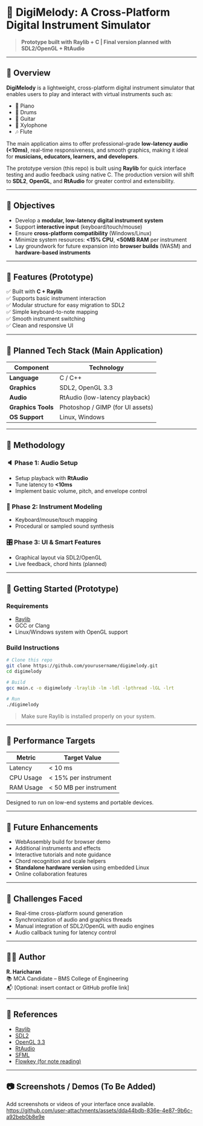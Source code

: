 # 🎹 DigiMelody: A Cross-Platform Digital Instrument Simulator

> **Prototype built with Raylib + C | Final version planned with SDL2/OpenGL + RtAudio**

---

## 📖 Overview

**DigiMelody** is a lightweight, cross-platform digital instrument simulator that enables users to play and interact with virtual instruments such as:

- 🎹 Piano  
- 🥁 Drums  
- 🎸 Guitar  
- 🎼 Xylophone  
- 🎶 Flute  

The main application aims to offer professional-grade **low-latency audio (<10ms)**, real-time responsiveness, and smooth graphics, making it ideal for **musicians, educators, learners, and developers**.

The prototype version (this repo) is built using **Raylib** for quick interface testing and audio feedback using native C. The production version will shift to **SDL2**, **OpenGL**, and **RtAudio** for greater control and extensibility.

---

## 🎯 Objectives

- Develop a **modular, low-latency digital instrument system**
- Support **interactive input** (keyboard/touch/mouse)
- Ensure **cross-platform compatibility** (Windows/Linux)
- Minimize system resources: **<15% CPU**, **<50MB RAM** per instrument
- Lay groundwork for future expansion into **browser builds** (WASM) and **hardware-based instruments**

---

## 📌 Features (Prototype)

✅ Built with **C + Raylib**  
✅ Supports basic instrument interaction  
✅ Modular structure for easy migration to SDL2  
✅ Simple keyboard-to-note mapping  
✅ Smooth instrument switching  
✅ Clean and responsive UI

---

## 🔨 Planned Tech Stack (Main Application)

| Component           | Technology                        |
|---------------------|-----------------------------------|
| **Language**         | C / C++                           |
| **Graphics**         | SDL2, OpenGL 3.3                  |
| **Audio**            | RtAudio (low-latency playback)   |
| **Graphics Tools**   | Photoshop / GIMP (for UI assets) |
| **OS Support**       | Linux, Windows                    |

---

## 🧠 Methodology

### 🔈 Phase 1: Audio Setup
- Setup playback with **RtAudio**
- Tune latency to **<10ms**
- Implement basic volume, pitch, and envelope control

### 🎵 Phase 2: Instrument Modeling
- Keyboard/mouse/touch mapping
- Procedural or sampled sound synthesis

### 🎛️ Phase 3: UI & Smart Features
- Graphical layout via SDL2/OpenGL
- Live feedback, chord hints (planned)

---

## 🚀 Getting Started (Prototype)

### Requirements

- [Raylib](https://www.raylib.com/)  
- GCC or Clang  
- Linux/Windows system with OpenGL support

### Build Instructions

```bash
# Clone this repo
git clone https://github.com/yourusername/digimelody.git
cd digimelody

# Build
gcc main.c -o digimelody -lraylib -lm -ldl -lpthread -lGL -lrt

# Run
./digimelody
```

> Make sure Raylib is installed properly on your system.

---

## 🧪 Performance Targets

| Metric          | Target Value         |
|------------------|----------------------|
| Latency          | < 10 ms              |
| CPU Usage        | < 15% per instrument |
| RAM Usage        | < 50 MB per instrument |

Designed to run on low-end systems and portable devices.

---

## 🌱 Future Enhancements

- WebAssembly build for browser demo
- Additional instruments and effects
- Interactive tutorials and note guidance
- Chord recognition and scale helpers
- **Standalone hardware version** using embedded Linux
- Online collaboration features

---

## 🧩 Challenges Faced

- Real-time cross-platform sound generation
- Synchronization of audio and graphics threads
- Manual integration of SDL2/OpenGL with audio engines
- Audio callback tuning for latency control

---

## 👨‍💻 Author

**R. Haricharan**  
📚 MCA Candidate – BMS College of Engineering  
📬 [Optional: insert contact or GitHub profile link]

---

## 📄 References

- [Raylib](https://www.raylib.com/)  
- [SDL2](https://wiki.libsdl.org/)  
- [OpenGL 3.3](https://www.khronos.org/registry/OpenGL-Refpages/)  
- [RtAudio](https://www.music.mcgill.ca/~gary/rtaudio/)  
- [SFML](https://www.sfml-dev.org)  
- [Flowkey (for note reading)](https://www.flowkey.com/en/piano-guide/reading-notes)

---

## 📷 Screenshots / Demos (To Be Added)
Add screenshots or videos of your interface once available.
https://github.com/user-attachments/assets/dda44bdb-836e-4e87-9b6c-a92beb0b8e9e
